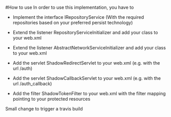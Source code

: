 #How to use
In order to use this implementation, you have to 

- Implement the interface IRepositoryService (With the required repositories based on your preferred persist technology)
- Extend the listener RepositoryServiceInitializer and add your class to your web.xml
- Extend the listener AbstractNetworkServiceInitializer and add your class to your web.xml
- Add the servlet  ShadowRedirectServlet to your web.xml (e.g. with the url /auth)
- Add the servlet ShadowCallbackServlet to your web.xml (e.g. with the url /auth_callback)

- Add the filter ShadowTokenFilter to your web.xml with the filter mapping pointing to your protected resources


Small change to trigger a travis build

